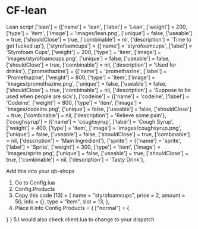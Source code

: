# CF-lean
Lean script
['lean'] 		 		 = {['name'] = 'lean', 			 			['label'] = 'Lean', 				['weight'] = 200, 		['type'] = 'item', 		['image'] = 'images/lean.png', 			['unique'] = false, 	['useable'] = true, 	['shouldClose'] = true,	   ['combinable'] = nil,   ['description'] = 'Time to get fucked up'},
['styrofoamcups'] 		 = {['name'] = 'styrofoamcups', 			['label'] = 'Styrofoam Cups', 		['weight'] = 200, 		['type'] = 'item', 		['image'] = 'images/styrofoamcups.png', ['unique'] = false, 	['useable'] = false, 	['shouldClose'] = true,	   ['combinable'] = nil,   ['description'] = 'Used for drinks'},
['promethazine'] 		 = {['name'] = 'promethazine', 			    ['label'] = 'Promethazine', 		['weight'] = 800, 		['type'] = 'item', 		['image'] = 'images/promethazine.png', 	['unique'] = false, 	['useable'] = false, 	['shouldClose'] = true,	   ['combinable'] = nil,   ['description'] = 'Suppose to be used when people are sick'},
['codeine'] 		 	 = {['name'] = 'codeine', 			  		['label'] = 'Codeine', 				['weight'] = 800, 		['type'] = 'item', 		['image'] = 'images/codeine.png', 		['unique'] = false, 	['useable'] = false, 	['shouldClose'] = true,	   ['combinable'] = nil,   ['description'] = 'Relieve some pain'},
['coughsyrup'] 			 = {['name'] = 'coughsyrup', 			    ['label'] = 'Cough Syrup', 			['weight'] = 400, 		['type'] = 'item', 		['image'] = 'images/coughsyrup.png', 	['unique'] = false, 	['useable'] = false, 	['shouldClose'] = true,	   ['combinable'] = nil,   ['description'] = 'Main Ingredient'},
['sprite'] 				 = {['name'] = 'sprite', 			    	['label'] = 'Sprite', 				['weight'] = 300, 		['type'] = 'item', 		['image'] = 'images/sprite.png', 		['unique'] = false, 	['useable'] = true, 	['shouldClose'] = true,	   ['combinable'] = nil,   ['description'] = 'Tasty Drink'},


Add this into your qb-shops
1. Go to Config.lua
2. Config.Products
3. Copy this code
 [13] = {
            name = "styrofoamcups",
            price = 2,
            amount = 50,
            info = {},
            type = "item",
            slot = 13,
        },
4. Place it into Config.Products = {
["normal"] = {
    
}
}
5.I would also check client.lua to change to your dispatch
